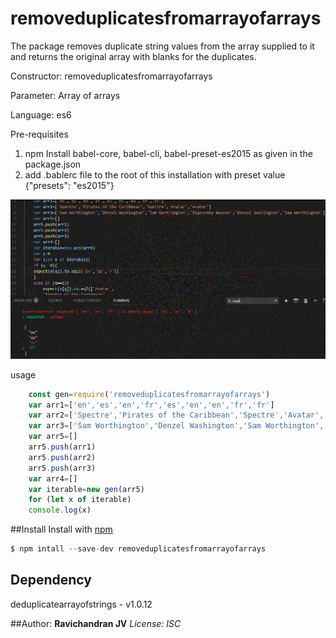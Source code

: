 # removeduplicatesfromarrayofarrays
The package removes duplicate string values from the array supplied to it and returns the original array with blanks for the duplicates.

Constructor: removeduplicatesfromarrayofarrays

Parameter: Array of arrays

Language: es6

Pre-requisites

1. npm Install babel-core, babel-cli, babel-preset-es2015 as given in the package.json 
2. add .bablerc file to the root of this installation with preset value {"presets": "es2015"}

![Test Result](https://github.com/ravichandranjv/removeduplicatesfromarrayofarrays/blob/master/test-pass.GIF)

usage 
```javascript
    const gen=require('removeduplicatesfromarrayofarrays')
    var arr1=['en','es','en','fr','es','en','en','fr','fr']
    var arr2=['Spectre','Pirates of the Caribbean','Spectre','Avatar','Avatar']
    var arr3=['Sam Worthington','Denzel Washington','Sam Worthington','Sigourney Weaver','Denzel Washington','Sam Worthington']
    var arr5=[]
    arr5.push(arr1)
    arr5.push(arr2)
    arr5.push(arr3)
    var arr4=[]
    var iterable=new gen(arr5)
    for (let x of iterable)
    console.log(x)

```

##Install 
Install with [npm](http://npmjs.com)

```javascript
$ npm intall --save-dev removeduplicatesfromarrayofarrays
```

## Dependency
deduplicatearrayofstrings - v1.0.12

##Author: **Ravichandran JV**
*License: ISC*
